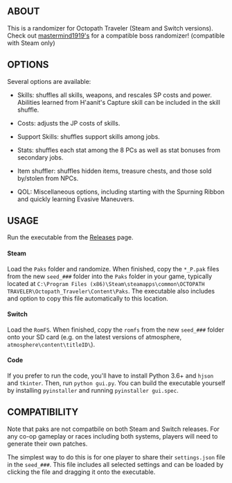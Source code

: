 ## ABOUT

This is a randomizer for Octopath Traveler (Steam and Switch versions). Check out 
[mastermind1919's](https://github.com/mastermind1919/OctopathBossRandomizer/releases) for a compatible boss randomizer! (compatible with Steam only)

## OPTIONS

Several options are available:

- Skills: shuffles all skills, weapons, and rescales SP costs and power. Abilities learned from H'aanit's Capture skill can be included in the skill shuffle.

- Costs: adjusts the JP costs of skills.

- Support Skills: shuffles support skills among jobs.

- Stats: shuffles each stat among the 8 PCs as well as stat bonuses from secondary jobs.

- Item shuffler: shuffles hidden items, treasure chests, and those sold by/stolen from NPCs.

- QOL: Miscellaneous options, including starting with the Spurning Ribbon and quickly learning Evasive Maneuvers.

## USAGE

Run the executable from the
[Releases](https://github.com/MarvinXLII/OctopathTravelerJobRandomizer/releases)
page.


#### Steam

Load the `Paks` folder and randomize. When finished, copy the
`*_P.pak` files from the new `seed_###` folder into the `Paks` folder
in your game, typically located at `C:\Program Files
(x86)\Steam\steamapps\common\OCTOPATH
TRAVELER\Octopath_Traveler\Content\Paks`.  The executable also
includes and option to copy this file automatically to this location.

#### Switch

Load the `RomFS`. When finished, copy the `romfs` from the new
`seed_###` folder onto your SD card (e.g. on the latest versions of
atmosphere, `atmosphere\content\titleID\`).


#### Code

If you prefer to run the code, you'll have to install Python 3.6+ and
`hjson` and `tkinter`.  Then, run `python gui.py`. You can build
the executable yourself by installing `pyinstaller` and running
`pyinstaller gui.spec`.


## COMPATIBILITY

Note that paks are not compatbile on both Steam and Switch
releases. For any co-op gameplay or races including both systems,
players will need to generate their own patches.

The simplest way to do this is for one player to share their
`settings.json` file in the `seed_###`. This file includes all
selected settings and can be loaded by clicking the file and dragging
it onto the executable.
